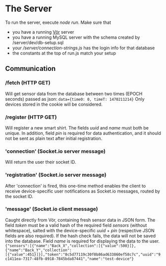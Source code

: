 The Server
==========

To run the server, execute *node run*. Make sure that 
* you have a running [Vör](https://github.com/futurice/vor) server
* you have a running MySQL server with the schema created by /server/dev/db-setup.sql
* your */server/connection-strings.js* has the login info for that database
* the constants at the top of run.js match your setup

Communication
-------------

### /fetch (HTTP GET)

Will get sensor data from the database between two times (EPOCH seconds) passed as json:
`data={time0: 0, timeT: 1470211214}`
Only devices stored in the cookie will be considered.

### /register (HTTP GET)

Will register a new smart shirt. The fields *uuid* and *name* must both be unique. In addition, field *pin* is required for data authentication, and it should not be sent as plain text after initial registration.

### 'connection' (Socket.io server message)

Will return the user their socket ID.

### 'registration' (Socket.io server message)

After 'connection' is fired, this one-time method enables the client to receive device-specific user notifications as Socket.io messages, routed by the socket ID.

### 'message' (Socket.io client message)

Caught directly from Vör, containing fresh sensor data in JSON form. The field *token* must be a valid hash of the required field *sensors* (without whitespace), salted with the device-specific *uuid* + *pin* (respective JSON fields are also required). If the hash check fails, the data will not be saved into the database. Field *name* is required for displaying the data to the user.
`{"sensors":[{"name":"Back_X","collection":[{"value":500}]},{"name":"Back_Y","collection":[{"value":451}]}],"token":"8c5d77119c30f0b86ad633860ef58c7c","uuid":"9c1411ea-7317-48fb-8918-7845bda87441","name":"test-device"}`





